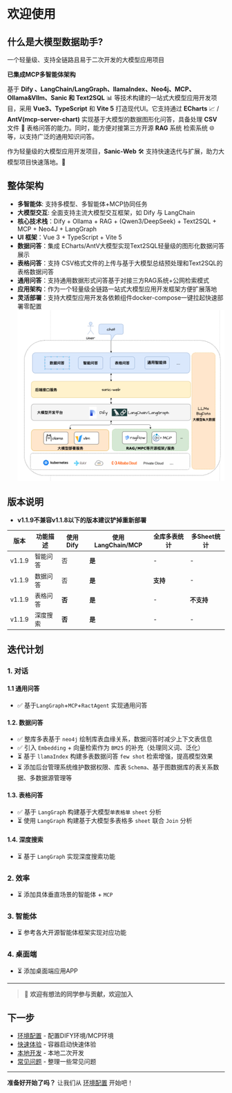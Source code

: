 # 欢迎使用
 
## 什么是大模型数据助手?

一个轻量级、支持全链路且易于二次开发的大模型应用项目 

**已集成MCP多智能体架构**

基于 **Dify 、LangChain/LangGraph、llamaIndex、Neo4j、MCP、Ollama&Vllm、Sanic 和 Text2SQL** 📊 等技术构建的一站式大模型应用开发项目，采用 
**Vue3、TypeScript** 和 
**Vite 5** 
打造现代UI。它支持通过 **ECharts** 📈 / **AntV(mcp-server-chart)**
实现基于大模型的数据图形化问答，具备处理 **CSV** 文件 📂 表格问答的能力。同时，能方便对接第三方开源 **RAG** 系统 检索系统 🌐等，以支持广泛的通用知识问答。

作为轻量级的大模型应用开发项目，**Sanic-Web** 🛠️ 支持快速迭代与扩展，助力大模型项目快速落地。🚀

## 整体架构
- **多智能体**: 支持多模型、多智能体+MCP协同任务
- **大模型交互**: 全面支持主流大模型交互框架，如 Dify 与 LangChain
- **核心技术栈**：Dify + Ollama + RAG + (Qwen3/DeepSeek) + Text2SQL + MCP + Neo4J + LangGraph
- **UI 框架**：Vue 3 + TypeScript + Vite 5
- **数据问答**：集成 ECharts/AntV大模型实现Text2SQL轻量级的图形化数据问答展示
- **表格问答**：支持 CSV格式文件的上传与基于大模型总结预处理和Text2SQL的表格数据问答
- **通用问答**：支持通用数据形式问答基于对接三方RAG系统+公网检索模式
- **应用架构**：作为一个轻量级全链路一站式大模型应用开发框架方便扩展落地
- **灵活部署**：支持大模型应用开发各依赖组件docker-compose一键拉起快速部署零配置
![image](images/app-01.png)

## 版本说明
- **v1.1.9不兼容v1.1.8以下的版本建议铲掉重新部署**

| 版本     | 功能描述 | 使用Dify | 使用LangChain/MCP | 全库多表统计 | 多Sheet统计 |
|--------|------|--------|-----------------|--------|----------|     
| v1.1.9 | 智能问答 | 否      | **是**           | -      | -        |
| v1.1.9 | 数据问答 | 否      | **是**           | **支持** | -        |
| v1.1.9 | 表格问答 | **否**  | **是**                | -      | **不支持**  |
| v1.1.9 | 深度搜索 | **否**  | **是**                | -      | -        |
## 迭代计划

### 1. 对话
#### 1.1 通用问答
- ✅ 基于`LangGraph`+`MCP`+`RactAgent` 实现通用问答
#### 1.2. 数据问答
- ✅ 整库多表基于 `neo4j` 绘制库表血缘关系，数据问答时减少上下文表信息
- ✅ 引入 `Embedding` + 向量检索作为 `BM25` 的补充（处理同义词、泛化）
- ⏳ 基于 `llamaIndex` 构建多表数据问答 `few shot` 检索增强，提高模型效果
- ⏳ 添加后台管理系统维护数据权限、库表 `Schema`、基于图数据库的表关系数据、多数据源管理等

#### 1.3. 表格问答
- ✅ 基于 `LangGraph` 构建基于大模型`单表格单` `sheet` 分析
- ⏳ 使用 `LangGraph` 构建基于大模型多表格多 `sheet` 联合 `Join` 分析

#### 1.4. 深度搜索
- ⏳ 基于 `LangGraph` 实现深度搜索功能

### 2. 效率
- ⏳ 添加具体垂直场景的智能体 + `MCP`

### 3. 智能体
- ⏳ 参考各大开源智能体框架实现对应功能

### 4. 桌面端
- ⏳ 添加桌面端应用APP
---
> 🤝 **欢迎有想法的同学参与贡献，欢迎加入**


## 下一步
- [环境配置](environment.md) - 配置DIFY环境/MCP环境
- [快速体验](quick-start.md) -  容器启动快速体验
- [本地开发](local-development.md) - 本地二次开发 
- [常见问题](faq.md) - 整理一些常见问题

---
**准备好开始了吗？** 让我们从 [环境配置](environment.md) 开始吧！